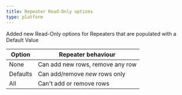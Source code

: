 ```yaml
---
title: Repeater Read-Only options
type: platform
---
```


Added new Read-Only options for Repeaters that are populated with a Default Value

|Option|Repeater behaviour|
|---|---|
|None|Can add new rows, remove any row|
|Defaults|Can add/remove *new* rows only|
|All|Can't add or remove rows|